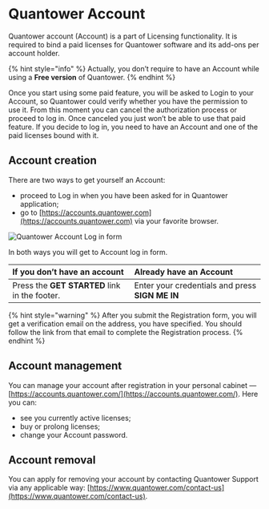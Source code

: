# Quantower Account

Quantower account \(Account\) is a part of Licensing functionality. It is required to bind a paid licenses for Quantower software and its add-ons per account holder.

{% hint style="info" %}
Actually, you don’t require to have an Account while using a **Free version** of Quantower.
{% endhint %}

Once you start using some paid feature, you will be asked to Login to your Account, so Quantower could verify whether you have the permission to use it. From this moment you can cancel the authorization process or proceed to log in. Once canceled you just won’t be able to use that paid feature. If you decide to log in, you need to have an Account and one of the paid licenses bound with it.

## Account creation

There are two ways to get yourself an Account: 

* proceed to Log in when you have been asked for in Quantower application; 
* go to [https://accounts.quantower.com](https://accounts.quantower.com) via your favorite browser.



![Quantower Account Log in form](https://lh5.googleusercontent.com/W4Plz6PIEosVP3gIaprdWE3wDWsKDTZlSCG8fh3a47hM9Mx9jxgq6nmj_x8yI02fa2ykPKfa73g79EOc9Jv7DzP15saDc6S-V4rNA_VCKGCFerll6we2m5M1odzBIJjtlBtTbYmA)

In both ways you will get to Account log in form. 

| If you don’t have an account | Already have an Account |
| :--- | :--- |
| Press the **GET STARTED** link in the footer. |  Enter your credentials and press **SIGN ME IN** |

{% hint style="warning" %}
After you submit the Registration form, you will get a verification email on the address, you have specified. You should follow the link from that email to complete the Registration process.
{% endhint %}

## Account management

You can manage your account after registration in your personal cabinet — [https://accounts.quantower.com/](https://accounts.quantower.com/). Here you can: 

* see you currently active licenses;
* buy or prolong licenses;
* change your Account password.

## Account removal

You can apply for removing your account by contacting Quantower Support via any applicable way: [https://www.quantower.com/contact-us](https://www.quantower.com/contact-us).

